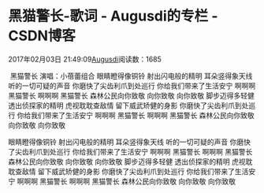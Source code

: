 
# 黑猫警长-歌词 - Augusdi的专栏 - CSDN博客


2017年02月03日 21:49:09[Augusdi](https://me.csdn.net/Augusdi)阅读数：1685


﻿﻿
黑猫警长
演唱：小蓓蕾组合
眼睛瞪得像铜铃
射出闪电般的精明
耳朵竖得象天线
听的一切可疑的声音
你磨快了尖齿利爪到处巡行
你给我们带来了生活安宁
啊啊啊 黑猫警长
啊啊啊 黑猫警长
森林公民向你致敬 向你致敬 向你致敬
脚步迈得多轻健
透出侦探家的精明
虎视耽耽查敌情
留下威武矫健的身影
你磨快了尖齿利爪到处巡行
你给我们带来了生活安宁
啊啊啊 黑猫警长
啊啊啊 黑猫警长
森林公民向你致敬 向你致敬 向你致敬

眼睛瞪得像铜铃
射出闪电般的精明
耳朵竖得象天线
听的一切可疑的声音
你磨快了尖齿利爪到处巡行
你给我们带来了生活安宁
啊啊啊 黑猫警长
啊啊啊 黑猫警长
森林公民向你致敬 向你致敬 向你致敬
脚步迈得多轻健
透出侦探家的精明
虎视耽耽查敌情
留下威武矫健的身影
你磨快了尖齿利爪到处巡行
你给我们带来了生活安宁
啊啊啊 黑猫警长
啊啊啊 黑猫警长
森林公民向你致敬 向你致敬 向你致敬

